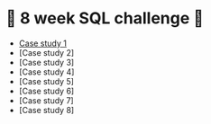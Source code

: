 # 🎯 8 week SQL challenge 🎯
- [Case study 1](https://github.com/Chicong00/Case-study-1)
- [Case study 2]
- [Case study 3] 
- [Case study 4]
- [Case study 5]
- [Case study 6]
- [Case study 7]
- [Case study 8]
